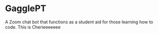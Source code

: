 # GagglePT
A Zoom chat bot that functions as a student aid for those learning how to code. 
This is Cherieeeeeee